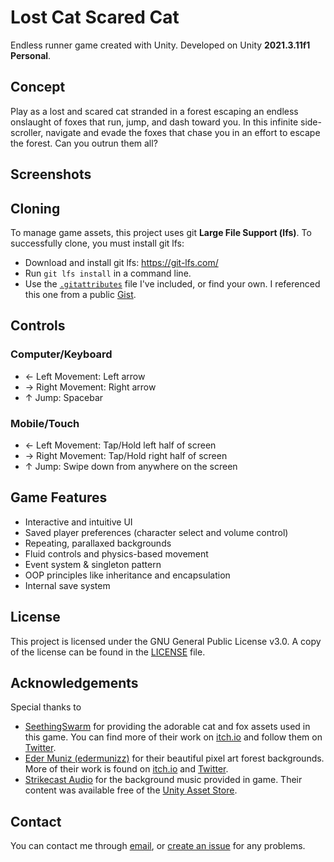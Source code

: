 # Lost Cat Scared Cat

Endless runner game created with Unity. Developed on Unity **2021.3.11f1 Personal**.

## Concept

Play as a lost and scared cat stranded in a forest escaping an endless onslaught of foxes that run, jump, and dash toward you. In this infinite side-scroller, navigate and evade the foxes that chase you in an effort to escape the forest. Can you outrun them all?

## Screenshots

## Cloning

To manage game assets, this project uses git **Large File Support (lfs)**. To successfully clone, you must install git lfs:

- Download and install git lfs: https://git-lfs.com/
- Run `git lfs install` in a command line.
- Use the [`.gitattributes`](.gitattributes) file I've included, or find your own. I referenced this one from a public [Gist](https://gist.github.com/nemotoo/b8a1c3a0f1225bb9231979f389fd4f3f).

## Controls

### Computer/Keyboard

- &#8592; Left Movement: Left arrow
- &#8594; Right Movement: Right arrow
- &#8593; Jump: Spacebar

### Mobile/Touch

- &#8592; Left Movement: Tap/Hold left half of screen
- &#8594; Right Movement: Tap/Hold right half of screen
- &#8593; Jump: Swipe down from anywhere on the screen

## Game Features

- Interactive and intuitive UI
- Saved player preferences (character select and volume control)
- Repeating, parallaxed backgrounds
- Fluid controls and physics-based movement
- Event system & singleton pattern
- OOP principles like inheritance and encapsulation
- Internal save system

## License

This project is licensed under the GNU General Public License v3.0. A copy of the license can be found in the [LICENSE](./LICENSE) file.

## Acknowledgements

Special thanks to

- [SeethingSwarm](https://seethingswarm.itch.io/) for providing the adorable cat and fox assets used in this game. You can find more of their work on [itch.io](https://seethingswarm.itch.io/) and follow them on [Twitter](https://twitter.com/SeethingSwarm).
- [Eder Muniz (edermunizz)](https://edermunizz.itch.io/) for their beautiful pixel art forest backgrounds. More of their work is found on [itch.io](https://edermunizz.itch.io/) and [Twitter](https://twitter.com/edermunizpixels).
- [Strikecast Audio](www.strikecastaudio.com/) for the background music provided in game. Their content was available free of the [Unity Asset Store](https://assetstore.unity.com/packages/audio/music/electronic/miru-far-from-home-free-8bit-inspired-music-pack-202961).

## Contact

You can contact me through [email](mailto:redpwilliams@gmail.com), or [create an issue](https://github.com/Red-CS/Lost-Cat-Scared-Cat/issues) for any problems.
